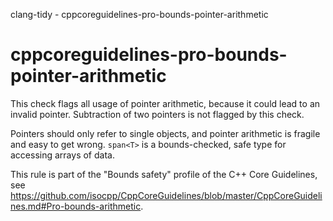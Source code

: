 clang-tidy - cppcoreguidelines-pro-bounds-pointer-arithmetic

</div>

# cppcoreguidelines-pro-bounds-pointer-arithmetic

This check flags all usage of pointer arithmetic, because it could lead
to an invalid pointer. Subtraction of two pointers is not flagged by
this check.

Pointers should only refer to single objects, and pointer arithmetic is
fragile and easy to get wrong. `span<T>` is a bounds-checked, safe type
for accessing arrays of data.

This rule is part of the "Bounds safety" profile of the C++ Core
Guidelines, see
<https://github.com/isocpp/CppCoreGuidelines/blob/master/CppCoreGuidelines.md#Pro-bounds-arithmetic>.
